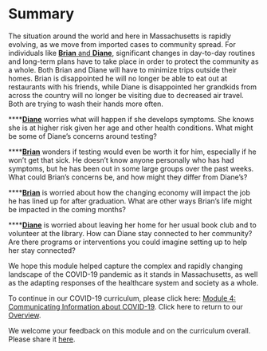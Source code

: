 # Summary

The situation around the world and here in Massachusetts is rapidly evolving, as we move from imported cases to community spread. For individuals like [**Brian** and **Diane**](https://curriculum.covidstudentresponse.org/curriculum-overview/cases), significant changes in day-to-day routines and long-term plans have to take place in order to protect the community as a whole. Both Brian and Diane will have to minimize trips outside their homes. Brian is disappointed he will no longer be able to eat out at restaurants with his friends, while Diane is disappointed her grandkids from across the country will no longer be visiting due to decreased air travel. Both are trying to wash their hands more often.

\*\*\*\*[**Diane**](https://curriculum.covidstudentresponse.org/curriculum-overview/cases) worries what will happen if she develops symptoms. She knows she is at higher risk given her age and other health conditions. What might be some of Diane’s concerns around testing?

\*\*\*\*[**Brian**](https://curriculum.covidstudentresponse.org/curriculum-overview/cases) wonders if testing would even be worth it for him, especially if he won’t get that sick. He doesn’t know anyone personally who has had symptoms, but he has been out in some large groups over the past weeks. What could Brian’s concerns be, and how might they differ from Diane’s?

\*\*\*\*[**Brian**](https://curriculum.covidstudentresponse.org/curriculum-overview/cases) is worried about how the changing economy will impact the job he has lined up for after graduation. What are other ways Brian’s life might be impacted in the coming months?

\*\*\*\*[**Diane**](https://curriculum.covidstudentresponse.org/curriculum-overview/cases) is worried about leaving her home for her usual book club and to volunteer at the library. How can Diane stay connected to her community? Are there programs or interventions you could imagine setting up to help her stay connected?

We hope this module helped capture the complex and rapidly changing landscape of the COVID-19 pandemic as it stands in Massachusetts, as well as the adapting responses of the healthcare system and society as a whole.

To continue in our COVID-19 curriculum, please click here: [Module 4: Communicating Information about COVID-19](https://futuremdvscovid.gitbook.io/covid19-curriculum/module-4-communicating-information-about-covid-19). Click here to return to our [Overview](https://futuremdvscovid.gitbook.io/covid19-curriculum/).

We welcome your feedback on this module and on the curriculum overall. Please share it [here](https://docs.google.com/forms/d/e/1FAIpQLSdZGYWkx5AVaYUIxCwvQmI75Vu6jVOHkinhDHr_XbrQq4WMTg/viewform).

